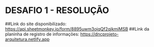 # DESAFIO 1 - RESOLUÇÃO 

##Link do site disponibilizado: <https://api.sheetmonkey.io/form/8895uwm3ojqQf2qjkmiMSB>
##Link da planinha de registro de informações: <https://dncprojeto-arquitetura.netlify.app>